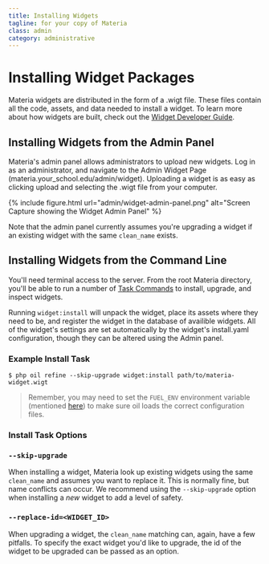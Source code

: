 ```yaml
---
title: Installing Widgets
tagline: for your copy of Materia
class: admin
category: administrative
---
```


# Installing Widget Packages

Materia widgets are distributed in the form of a .wigt file.  These files contain all the code, assets, and data needed to install a widget. To learn more about how widgets are built, check out the [Widget Developer Guide](widget-developer-guilde.html).

## Installing Widgets from the Admin Panel

Materia's admin panel allows administrators to upload new widgets.  Log in as an administrator, and navigate to the Admin Widget Page (materia.your_school.edu/admin/widget). Uploading a widget is as easy as clicking upload and selecting the .wigt file from your computer.

{% include figure.html
	url="admin/widget-admin-panel.png"
	alt="Screen Capture showing the Widget Admin Panel"
%}

Note that the admin panel currently assumes you're upgrading a widget if an existing widget with the same `clean_name` exists.

## Installing Widgets from the Command Line

You'll need terminal access to the server. From the root Materia directory, you'll be able to run a number of [Task Commands](administrative-commands.html) to install, upgrade, and inspect widgets.

Running `widget:install` will unpack the widget, place its assets where they need to be, and register the widget in the database of availible widgets.  All of the widget's settings are set automatically by the widget's install.yaml configuration, though they can be altered using the Admin panel.

### Example Install Task

``` shell
$ php oil refine --skip-upgrade widget:install path/to/materia-widget.wigt
```

> Remember, you may need to set the `FUEL_ENV` environment variable (mentioned [here](administrative-commands.html)) to make sure oil loads the correct configuration files.

### Install Task Options

### `--skip-upgrade`

When installing a widget, Materia look up existing widgets using the same `clean_name` and assumes you want to replace it.  This is normally fine, but name conflicts can occur.  We recommend using the `--skip-upgrade` option when installing a *new* widget to add a level of safety.

### `--replace-id=<WIDGET_ID>`

When  upgrading a widget, the `clean_name` matching can, again, have a few pitfalls.  To specify the exact widget you'd like to upgrade, the id of the widget to be upgraded can be passed as an option.
